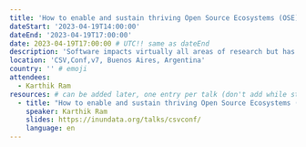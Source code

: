 ```yaml
---
title: 'How to enable and sustain thriving Open Source Ecosystems (OSE).'
dateStart: '2023-04-19T14:00:00'
dateEnd: '2023-04-19T17:00:00'
date: 2023-04-19T17:00:00 # UTC!! same as dateEnd
description: 'Software impacts virtually all areas of research but has been a heavily undervalued contribution. Over the past decade alone, the research software landscape has changed dramatically. It is now substantially easier to start new software projects, find technical resources, and join a friendly community of practice. The research software engineer career track has also taken off and made it easier for many individuals to build careers in this field. However, several key challenges remain. Despite the growing recognition of research software, it is still challenging to demonstrate impact or find support for the maintenance of existing software. In this talk, I describe some ideas on how to uncover software that is driving research and construct knowledge graphs to ask questions about software use and sustainability. I also describe the various conditions necessary to turn nascent software projects into sustainable ecosystems.'
location: 'CSV,Conf,v7, Buenos Aires, Argentina'
country: '' # emoji
attendees:
  - Karthik Ram
resources: # can be added later, one entry per talk (don't add while still empty, add once there are resources)
  - title: "How to enable and sustain thriving Open Source Ecosystems (OSE)"
    speaker: Karthik Ram
    slides: https://inundata.org/talks/csvconf/
    language: en
---
```



